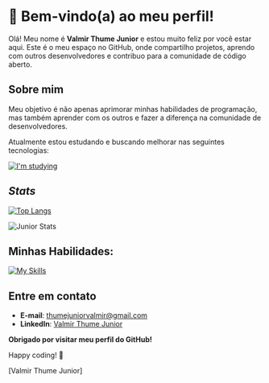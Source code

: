 

# 👋 Bem-vindo(a) ao meu perfil!

Olá! Meu nome é **Valmir Thume Junior** e estou muito feliz por você estar aqui. Este é o meu espaço no GitHub, onde compartilho projetos, aprendo com outros desenvolvedores e contribuo para a comunidade de código aberto.

## Sobre mim

Meu objetivo é não apenas aprimorar minhas habilidades de programação, mas também aprender com os outros e fazer a diferença na comunidade de desenvolvedores.

Atualmente estou estudando e buscando melhorar nas seguintes tecnologias:
  
[![I'm studying](https://skillicons.dev/icons?i=ts,react,styledcomponents,nodejs,express)](https://skillicons.dev)

## *Stats*

[![Top Langs](https://github-readme-stats.vercel.app/api/top-langs/?username=JuniorThume&layout=pie&theme=darcula)](https://github.com/anuraghazra/github-readme-stats)

![Junior Stats](https://github-readme-stats.vercel.app/api?username=JuniorThume&show_icons=true&theme=darcula&count_private=true&rank_icon=github)

## Minhas Habilidades:
[![My Skills](https://skillicons.dev/icons?i=html,css,js,ts,react,figma,bootstrap,cpp&perline=4)](https://skillicons.dev)


## Entre em contato

- **E-mail**: [thumejuniorvalmir@gmail.com](mailto:thumejuniorvalmir@gmail.com)
- **LinkedIn**: [Valmir Thume Junior](https://www.linkedin.com/in/valmir-thume-junior-b13662232/)

**Obrigado por visitar meu perfil do GitHub!** 

Happy coding! 🚀

[Valmir Thume Junior]
